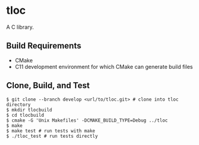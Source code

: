# tloc

A C library.

## Build Requirements

* CMake
* C11 development environment for which CMake can generate build files

## Clone, Build, and Test

```
$ git clone --branch develop <url/to/tloc.git> # clone into tloc directory
$ mkdir tlocbuild
$ cd tlocbuild
$ cmake -G 'Unix Makefiles' -DCMAKE_BUILD_TYPE=Debug ../tloc
$ make
$ make test # run tests with make
$ ./tloc_test # run tests directly
```
